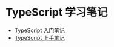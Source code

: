 # TypeScript 学习笔记

- [TypeScript 入门笔记](./《TypeScript入门教程》/1.TypeSctipt起步.md)
- [TypeScript 上手笔记](./TypeScript上手/)

